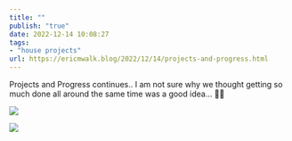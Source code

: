 ```yaml
---
title: ""
publish: "true"
date: 2022-12-14 10:08:27
tags:
- "house projects"
url: https://ericmwalk.blog/2022/12/14/projects-and-progress.html
---
```

Projects and Progress continues.. I am not sure why we thought getting so much done all around the same time was a good idea… 🤦‍♂️

![](https://ericmwalk.blog/uploads/2024/6926717915030520662-c5e3-48da-b581-1b9e0f66e1fa.jpg)

![](https://ericmwalk.blog/uploads/2024/img-1345.jpg)